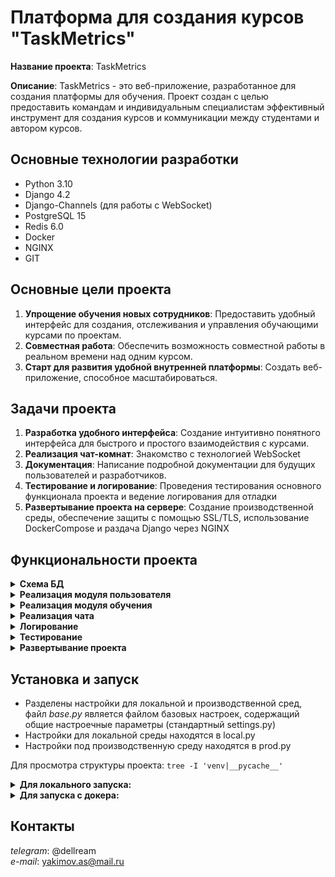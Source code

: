 # Платформа для создания курсов "TaskMetrics"

**Название проекта**: TaskMetrics

**Описание**: TaskMetrics - это веб-приложение, разработанное для создания платформы для обучения. 
Проект создан с целью предоставить командам и индивидуальным специалистам эффективный инструмент 
для создания курсов и коммуникации между студентами и автором курсов.

## Основные технологии разработки

- Python 3.10
- Django 4.2
- Django-Channels (для работы с WebSocket)
- PostgreSQL 15
- Redis 6.0
- Docker
- NGINX
- GIT

## Основные цели проекта

1. **Упрощение обучения новых сотрудников**: Предоставить удобный интерфейс для создания, 
отслеживания и управления обучающими курсами по проектам.
2. **Совместная работа**: Обеспечить возможность совместной работы в реальном времени над одним курсом.
3. **Старт для развития удобной внутренней платформы**: Создать веб-приложение, способное 
масштабироваться.

## Задачи проекта

1. **Разработка удобного интерфейса**: Создание интуитивно понятного интерфейса для быстрого и 
простого взаимодействия с курсами.
2. **Реализация чат-комнат**: Знакомство с технологией WebSocket
3. **Документация**: Написание подробной документации для будущих пользователей и разработчиков.
4. **Тестирование и логирование**: Проведения тестирования основного функционала проекта и ведение
логирования для отладки
5. **Развертывание проекта на сервере**: Создание производственной среды, обеспечение защиты с 
помощью SSL/TLS, использование DockerCompose и раздача Django через NGINX

## Функциональности проекта
<details>
<summary><b>Схема БД</b></summary>   
<a href="https://dbdiagram.io/d/655dc8413be14957877f5cd2">Интерактивная схема базы данных</a>    

![DB](app/media/README_media/database_erd.png)
</details>

<details>
<summary><b>Реализация модуля пользователя</b></summary>

Модуль account реализован для:
 * Работы с профилем пользователей
 * Авторизации и аутентификации пользователей
 * Связи модуля education и пользователей

Частично логика из views была вынесена в отдельный слой services.

Для расширения модели пользователей было рассмотрено 4 способа расширения 
существующей модели пользователя:
- использование прокси-модели;
- использование связи один-к-одному с пользовательской моделью;
- создание модели пользователя с помощью расширения класса AbstractBaseUser;
- создание модели пользователя с помощью расширения класса AbstractUser.

Для расширения информации о пользователе было принято решение создать модель
профиля и связать с пользователем с помощью OneToOneField. 

- Такое решение является более простым, так как не тянет за собой 
необходимость обновления связей через settings.py, что крайне затруднительно, 
если это делается после начала проекта. 
- Нет необходимости в особой форме аутентификации, поэтому нет необходимости в расширении с помощью
AbstractBaseUser или AbstractUser.
- Есть необходимость в хранении дополнительной информации о пользователе, 
поэтому использование прокси модели не подходит

</details>

<details>
<summary><b>Реализация модуля обучения</b></summary>

Модуль education реализован для CRUD операций с курсами, 
модулями и контентом.

Сами курсы построены по принципу "матрешки", то есть существует некоторая
**Сущность** проекта (например "SQL"), в которой может быть несколько **Курсов** 
(например, "Введение в SQL" и "SQL для продвинутых"), в каждом курсе может быть несколько 
**Модулей** (подобно главам в книге), а в каждом модуле может быть несколько **Контента** 
(файлы, видео, текст или картинки)
</details>

<details>
<summary><b>Реализация чата</b></summary>

Модуль chat реализован следующим образом:

- Использование ASGI:
  - Использования channels (схема цикла запрос/ответа) 
![DB](app/media/README_media/chat_request-response.png)
  - Для реализации было выполнено:
    - Настройка потребителя (consumers.py)
    - Конфигурация маршрутизации (routing.py)
    - Реализация WebSocket-клиента с использование JavaScript
    - Активация канального слоя с использованием Redis
</details>

<details>
<summary><b>Логирование</b></summary>

Для того, чтобы упростить процесс отладки, было настроено логирование.
Посмотреть детальнее можно в файле app/config/logging_config.py

Все логирование от Django по умолчанию перехватывается для одинакового
форматирования, вывод в консоль при этом сохраняется (отдельный handler для консоли)

```
'formatters': {
        'standart': {
            'format': '%(asctime)s %(levelname)s %(name)s %(message)s'
        },
    }
```

Был также рассмотрен вариант использования кастомных MiddleWare, но так как Django MiddleWare 
работают на все представления, то во избежания непредвиденного поведения было принято решение 
отказаться от данного способа логирования.

</details>

<details>
<summary><b>Тестирование</b></summary>

Основной функционал проекта был протестирован с помощью pytest и парсеров с использованием
selenium и beautifulsoup

Фикстуры вынесены в отдельные файлы conftest для улучшения читаемости кода тестов

</details>

<details>
<summary><b>Развертывание проекта</b></summary>

Общий вид производственной среды выглядит следующим образом:

![DB](app/media/README_media/prod_req-response.png)

</details>


## Установка и запуск
* Разделены настройки для локальной и производственной сред, файл *base.py*
является файлом базовых настроек, содержащий общие настроечные параметры 
(стандартный settings.py)
* Настройки для локальной среды находятся в local.py
* Настройки под производственную среду находятся в prod.py

Для просмотра структуры проекта: `tree -I 'venv|__pycache__'`



<details>
<summary><b>Для локального запуска: </b></summary>   

Для запуска проекта локально на своем ПК введите в терминале следующую команду:  
```
python manage.py runserver --settings=config.settings.local
```

Чтобы не вводить флаг `--settings` каждый раз, можно ввести в терминале:
```
export DJANGO_SETTINGS_MODULE=config.settings.local
```
</details>

<details>   
<summary><b>Для запуска с докера: </b></summary>

Для запуска проекта введите команду в терминале:
```
docker compose up
```

Если вы сталкиваетесь с проблемой *permission denied*, то вероятно сложность
заключается в запуске скрипта wait-for-it.sh, выполните команду в соответствующей
директории и повторите попытку запуска:
```
chmod +x wait-for-it.sh
```

Вы должны увидеть строку:
```
app-web-1  | Starting ASGI/Channels version 3.0.5 development server at http://0.0.0.0:8000/
```

Применение миграции БД и создание суперпользователя:

С запущенным контейнером выполните следующую команду:
```
docker compose exec web python /code/manage.py migrate
```

Для создания суперпользователя введите команду:
```
docker compose exec web python /code/manage.py createsuperuser
```

Для сбора статики:
```
docker compose exec web python /code/manage.py collectstatic
```

</details>

## Контакты

*telegram*: @dellream   
*e-mail*: yakimov.as@mail.ru